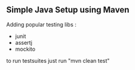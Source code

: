 ## Simple Java Setup using Maven

Adding popular testing libs :

* junit
* assertj
* mockito

to run testsuites just run "mvn clean test"